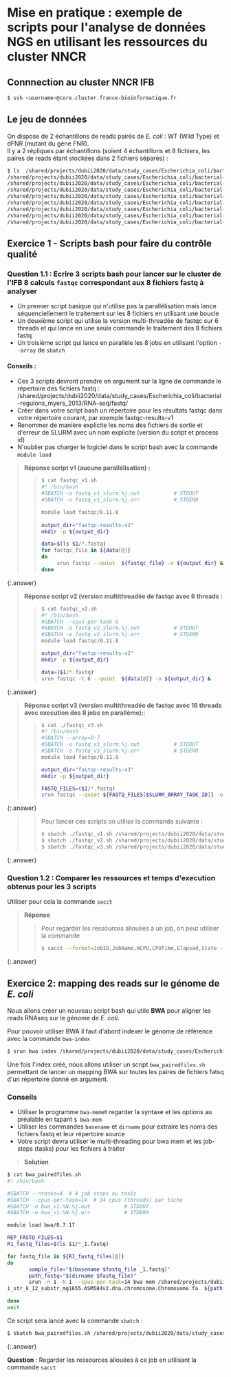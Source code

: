 # Mise en pratique : exemple de scripts pour l'analyse de données NGS en utilisant les ressources du cluster NNCR  

## Connnection au cluster NNCR IFB

```bash
$ ssh <username>@core.cluster.france-bioinformatique.fr
```


## Le jeu de données

On dispose de 2 échantillons de reads pairés de *E. coli* : WT (Wild Type) et dFNR (mutant du gène FNR).  
Il y a 2 répliques par échantillons (soient 4 échantillons et 8 fichiers, les paires de reads étant stockées dans 2 fichiers séparés) :

```bash
$ ls  /shared/projects/dubii2020/data/study_cases/Escherichia_coli/bacterial-regulons_myers_2013/RNA-seq/fastq/*.fastq
/shared/projects/dubii2020/data/study_cases/Escherichia_coli/bacterial-regulons_myers_2013/RNA-seq/fastq/dFNR1_1.fastq
/shared/projects/dubii2020/data/study_cases/Escherichia_coli/bacterial-regulons_myers_2013/RNA-seq/fastq/dFNR1_2.fastq
/shared/projects/dubii2020/data/study_cases/Escherichia_coli/bacterial-regulons_myers_2013/RNA-seq/fastq/dFNR2_1.fastq
/shared/projects/dubii2020/data/study_cases/Escherichia_coli/bacterial-regulons_myers_2013/RNA-seq/fastq/dFNR2_2.fastq
/shared/projects/dubii2020/data/study_cases/Escherichia_coli/bacterial-regulons_myers_2013/RNA-seq/fastq/WT1_1.fastq
/shared/projects/dubii2020/data/study_cases/Escherichia_coli/bacterial-regulons_myers_2013/RNA-seq/fastq/WT1_2.fastq
/shared/projects/dubii2020/data/study_cases/Escherichia_coli/bacterial-regulons_myers_2013/RNA-seq/fastq/WT2_1.fastq
/shared/projects/dubii2020/data/study_cases/Escherichia_coli/bacterial-regulons_myers_2013/RNA-seq/fastq/WT2_2.fastq
```

## Exercice 1 - Scripts bash pour faire du contrôle qualité 

### Question 1.1 : Ecrire 3 scripts bash pour lancer sur le cluster de l'IFB 8 calculs `fastqc` correspondant aux 8 fichiers fastq à analyser  
- Un premier script basique qui n'utilise pas la parallélisation mais lance séquenciellement le traitement sur les 8 fichiers en utilisant une boucle
- Un deuxième script qui utilise la version multi-threadée de fastqc sur 6 threads et qui lance en une seule commande le traitement des 8 fichiers fastq
- Un troisième script qui lance en parallèle les 8 jobs en utilisant l'option `--array` de `sbatch`
#### Conseils :  
- Ces 3 scripts devront prendre en argument sur la ligne de commande le répertoire des fichiers fastq : /shared/projects/dubii2020/data/study_cases/Escherichia_coli/bacterial-regulons_myers_2013/RNA-seq/fastq/
- Créer dans votre script bash un répertoire pour les résultats fastqc dans votre répertoire courant, par exemple fastqc-results-v1
- Renommer de manière explicite les noms des fichiers de sortie et d'erreur de SLURM avec un nom explicite (version du script et  process id)
- N'oublier pas charger le logiciel dans le script bash avec la commande `module load`

> **Réponse script v1 (aucune parallélisation) :**
> > ```bash
> > $ cat fastqc_v1.sh  
> > #! /bin/bash
> > #SBATCH -o fastq_v1_slurm.%j.out           # STDOUT
> > #SBATCH -e fastq_v1_slurm.%j.err           # STDERR
> >
> > module load fastqc/0.11.8 
> >  
> > output_dir="fastqc-results-v1"  
> > mkdir -p ${output_dir}
> >
> > data=$(ls $1/*.fastq)    
> > for fastqc_file in ${data[@]}  
> > do 
> >      srun fastqc --quiet  ${fastqc_file} -o ${output_dir} &  
> > done
>>```
{:.answer}

> **Réponse script v2 (version multithreadée de fastqc avec 6 threads :**
> > ```bash
> > $ cat fastqc_v2.sh  
> > #! /bin/bash  
> > #SBATCH --cpus-per-task 6
> > #SBATCH -o fastq_v2_slurm.%j.out           # STDOUT
> > #SBATCH -e fastq_v2_slurm.%j.err           # STDERR
> > module load fastqc/0.11.8
> >
> > output_dir="fastqc-results-v2"
> > mkdir -p ${output_dir}
> >
> > data=($1/*.fastq)  
> > srun fastqc -t 6 --quiet  ${data[@]} -o ${output_dir} &  
> > 
>>```
{:.answer}

> **Réponse script v3 (version multithreadée de fastqc avec 16 threads avec execution des 8 jobs en parallème):**:
> > ```bash 
> > $ cat ./fastqc_v3.sh
> > #! /bin/bash
> > #SBATCH --array=0-7
> > #SBATCH -o fastq_v3_slurm.%j.out           # STDOUT
> > #SBATCH -e fastq_v3_slurm.%j.err           # STDERR
> > module load fastqc/0.11.8
> >
> > output_dir="fastqc-results-v3"
> > mkdir -p ${output_dir}
> >
> > FASTQ_FILES=($1/*.fastq)  
> > srun fastqc --quiet ${FASTQ_FILES[$SLURM_ARRAY_TASK_ID]} -o ${output_dir} 
> >```
{:.answer}

> > Pour lancer ces scripts on utilise la commande suivante :
> > ```bash  
> > $ sbatch ./fastqc_v1.sh /shared/projects/dubii2020/data/study_cases/Escherichia_coli/bacterial-regulons_myers_2013/RNA-seq/fastq/
> > $ sbatch ./fastqc_v2.sh /shared/projects/dubii2020/data/study_cases/Escherichia_coli/bacterial-regulons_myers_2013/RNA-seq/fastq/
> > $ sbatch ./fastqc_v3.sh /shared/projects/dubii2020/data/study_cases/Escherichia_coli/bacterial-regulons_myers_2013/RNA-seq/fastq/
> > 
> > ```
{:.answer}

### Question 1.2  : Comparer les ressources et temps d'execution obtenus pour les 3 scripts 
Utiliser pour cela la commande `sacct`

> **Réponse**
> > Pour regarder les ressources allouées à un job, on peut utiliser la commande 
> > ```bash 
> > $ sacct --format=JobID,JobName,NCPU,CPUTime,Elapsed,State -j <id-du-job>
> > ```
{:.answer}



## Exercice 2: mapping des reads sur le génome de *E. coli*

Nous allons créer un nouveau script bash qui utile **BWA** pour aligner les reads RNAseq sur le génome de *E. coli*.  

Pour pouvoir utiliser BWA il faut d'abord indexer le génome de référence avec la commande `bwa-index` 

```bash  
$ srun bwa index /shared/projects/dubii2020/data/study_cases/Escherichia_coli/bacterial-regulons_myers_2013/genome/Escherichia_coli_str_k_12_substr_mg1655.ASM584v2.dna.chromosome.Chromosome.fa
```


Une fois l'index créé, nous allons utiliser un script `bwa_pairedfiles.sh` permettant de lancer un mapping BWA sur toutes les paires de fichiers fatsq d'un répertoire donné en argument.
### Conseils
- Utiliser le programme `bwa-mem`et regarder la syntaxe et les options au préalable en tapant `$ bwa-mem`
- Utiliser les commandes `basename` et `dirname` pour extraire les noms des fichiers fastq et leur répertoire source
- Votre script devra utiliser le multi-threading pour bwa mem et les job-steps (tasks) pour les fichiers à traiter


> **Solution**
```bash
$ cat bwa_pairedfiles.sh
#! /bin/bash

#SBATCH --ntasks=4  # 4 job steps ou tasks
#SBATCH --cpus-per-task=14  # 14 cpus (threads) par tache
#SBATCH -o bwa_v1.%N.%j.out           # STDOUT
#SBATCH -e bwa_v1.%N.%j.err           # STDERR

module load bwa/0.7.17

REP_FASTQ_FILES=$1
R1_fastq_files=$(ls $1/*_1.fastq)

for fastq_file in ${R1_fastq_files[@]}
do
       sample_file="$(basename $fastq_file _1.fastq)"
       path_fastq="$(dirname $fastq_file)"
       srun -n 1 -N 1 --cpus-per-task=14 bwa mem /shared/projects/dubii2020/data/study_cases/Escherichia_coli/bacterial-regulons_myers_2013/genome/Escherichia_col
i_str_k_12_substr_mg1655.ASM584v2.dna.chromosome.Chromosome.fa  ${path_fastq}/${sample_file}_1.fastq ${path_fastq}/${sample_file}_2.fastq -t 14 > ./${sample_file}.sam  &  

done
wait 
```


Ce script sera lancé avec la commande `sbatch` :

```bash  
$ sbatch bwa_pairedfiles.sh /shared/projects/dubii2020/data/study_cases/Escherichia_coli/bacterial-regulons_myers_2013/RNA-seq/fastq
```
{:.answer}

**Question** : Regarder les ressources allouées à ce job en utilisant la commande `sacct`
